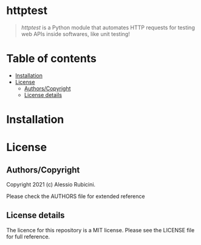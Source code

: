 
<h1>httptest</h1>

>*httptest* is a Python module that automates HTTP requests for testing web APIs inside softwares, like unit testing!

# Table of contents

- [Installation](#installation)
- [License](#license)
	- [Authors/Copyright](#authors--copyright)
	- [License details](#license-details)


# Installation




# License

## Authors/Copyright

Copyright 2021 (c) Alessio Rubicini.

Please check the AUTHORS file for extended reference

## License details

The licence for this repository is a MIT license. Please see the LICENSE file for full reference.
